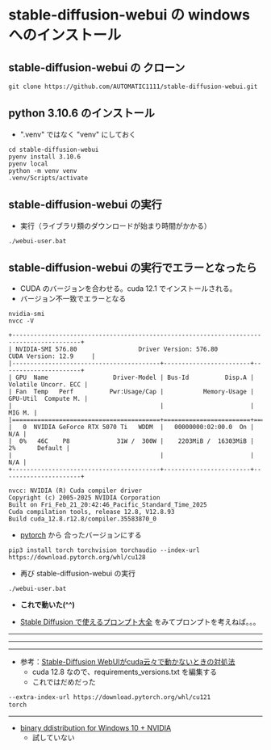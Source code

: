 # stable-diffusion-webui の windows へのインストール

## stable-diffusion-webui の クローン

```pwsh
git clone https://github.com/AUTOMATIC1111/stable-diffusion-webui.git
```

## python 3.10.6 のインストール

- ".venv" ではなく "venv" にしておく

```pwsh
cd stable-diffusion-webui
pyenv install 3.10.6
pyenv local
python -m venv venv
.venv/Scripts/activate
```

## stable-diffusion-webui の実行

- 実行（ライブラリ類のダウンロードが始まり時間がかかる）

```pwsh
./webui-user.bat
```

## stable-diffusion-webui の実行でエラーとなったら

- CUDA のバージョンを合わせる。cuda 12.1 でインストールされる。
- バージョン不一致でエラーとなる

```pwsh
nvidia-smi
nvcc -V
```

``` nvidia-smi
+-----------------------------------------------------------------------------------------+
| NVIDIA-SMI 576.80                 Driver Version: 576.80         CUDA Version: 12.9     |
|-----------------------------------------+------------------------+----------------------+
| GPU  Name                  Driver-Model | Bus-Id          Disp.A | Volatile Uncorr. ECC |
| Fan  Temp   Perf          Pwr:Usage/Cap |           Memory-Usage | GPU-Util  Compute M. |
|                                         |                        |               MIG M. |
|=========================================+========================+======================|
|   0  NVIDIA GeForce RTX 5070 Ti   WDDM  |   00000000:02:00.0  On |                  N/A |
|  0%   46C    P8             31W /  300W |    2203MiB /  16303MiB |      2%      Default |
|                                         |                        |                  N/A |
+-----------------------------------------+------------------------+----------------------+
```

```NVCC -V
nvcc: NVIDIA (R) Cuda compiler driver
Copyright (c) 2005-2025 NVIDIA Corporation
Built on Fri_Feb_21_20:42:46_Pacific_Standard_Time_2025
Cuda compilation tools, release 12.8, V12.8.93
Build cuda_12.8.r12.8/compiler.35583870_0
```

- [pytorch](https://pytorch.org/get-started/locally/) から 合ったバージョンにする

```pwsh
pip3 install torch torchvision torchaudio --index-url https://download.pytorch.org/whl/cu128
```

- 再び stable-diffusion-webui の実行

```pwsh
./webui-user.bat
```

- **これで動いた(^^)**

- [Stable Diffusion で使えるプロンプト大全](https://romptn.com/article/27449) をみてプロンプトを考えねば。。。

---
---
---

- 参考：[Stable-Diffusion WebUIがcuda云々で動かないときの対処法](https://zenn.dev/ziaensochan/articles/dc58b18c8cd203)
  - cuda 12.8 なので、requirements_versions.txt を編集する
  - これではだめだった

``` requirements_versions.txt
--extra-index-url https://download.pytorch.org/whl/cu121
torch
```

---

- [binary ddistribution for Windows 10 + NVIDIA](https://github.com/AUTOMATIC1111/stable-diffusion-webui/releases/tag/v1.0.0-pre)
  - 試していない
